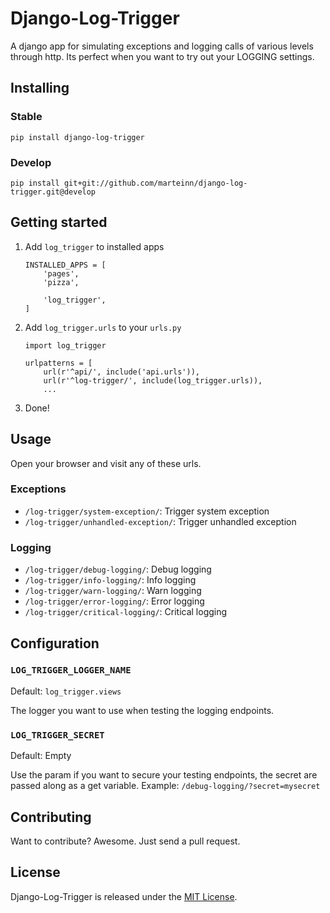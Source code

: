 # Django-Log-Trigger

A django app for simulating exceptions and logging calls of various levels through http. Its perfect when you want to try out your LOGGING settings.


## Installing

### Stable

`pip install django-log-trigger`

### Develop

`pip install git+git://github.com/marteinn/django-log-trigger.git@develop`


## Getting started

1. Add `log_trigger` to installed apps

    ```
    INSTALLED_APPS = [
        'pages',
        'pizza',
        
        'log_trigger',
    ]
    ```

2. Add `log_trigger.urls` to your `urls.py`

    ```
    import log_trigger

    urlpatterns = [
        url(r'^api/', include('api.urls')),
        url(r'^log-trigger/', include(log_trigger.urls)),
        ...
    ```
3. Done!


## Usage

Open your browser and visit any of these urls.

### Exceptions
- `/log-trigger/system-exception/`: Trigger system exception
- `/log-trigger/unhandled-exception/`: Trigger unhandled exception

### Logging
- `/log-trigger/debug-logging/`: Debug logging
- `/log-trigger/info-logging/`: Info logging
- `/log-trigger/warn-logging/`: Warn logging
- `/log-trigger/error-logging/`: Error logging
- `/log-trigger/critical-logging/`: Critical logging


## Configuration

### `LOG_TRIGGER_LOGGER_NAME`
Default: `log_trigger.views`

The logger you want to use when testing the logging endpoints.

### `LOG_TRIGGER_SECRET`
Default: Empty

Use the param if you want to secure your testing endpoints, the secret are passed along as a get variable. Example: `/debug-logging/?secret=mysecret`


## Contributing

Want to contribute? Awesome. Just send a pull request.


## License

Django-Log-Trigger is released under the [MIT License](http://www.opensource.org/licenses/MIT).
